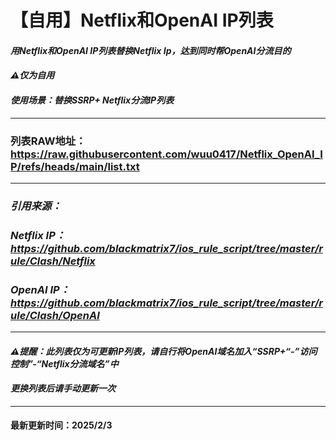 # 【自用】Netflix和OpenAI IP列表

#### *用Netflix和OpenAI IP列表替换Netflix Ip，达到同时帮OpenAI分流目的*

#### *⚠️仅为自用*

#### *使用场景：替换SSRP+ Netflix分流IP列表*

---

### 列表RAW地址： https://raw.githubusercontent.com/wuu0417/Netflix_OpenAI_IP/refs/heads/main/list.txt

---

### *引用来源：*

### *Netflix IP：https://github.com/blackmatrix7/ios_rule_script/tree/master/rule/Clash/Netflix*

### *OpenAI IP： https://github.com/blackmatrix7/ios_rule_script/tree/master/rule/Clash/OpenAI*

---

#### *⚠️提醒：此列表仅为可更新IP列表，请自行将OpenAI域名加入“SSRP+“-”访问控制”-“Netflix分流域名”中*

#### *更换列表后请手动更新一次*

---

#### 最新更新时间：2025/2/3
